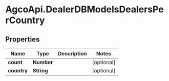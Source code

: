 # AgcoApi.DealerDBModelsDealersPerCountry

## Properties

Name | Type | Description | Notes
------------ | ------------- | ------------- | -------------
**count** | **Number** |  | [optional] 
**country** | **String** |  | [optional] 


